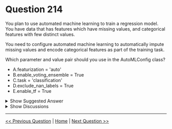 # Question 214

You plan to use automated machine learning to train a regression model. You have data that has features which have missing values, and categorical features with few distinct values.

You need to configure automated machine learning to automatically impute missing values and encode categorical features as part of the training task.

Which parameter and value pair should you use in the AutoMLConfig class?

- A.featurization = 'auto'
- B.enable_voting_ensemble = True
- C.task = 'classification'
- D.exclude_nan_labels = True
- E.enable_tf = True

<details>
  <summary>Show Suggested Answer</summary>

<strong>A</strong><br>

</details>

<details>
  <summary>Show Discussions</summary>

<blockquote><p><strong>datamijn</strong> <code>(Wed 02 Feb 2022 09:49)</code> - <em>Upvotes: 8</em></p><p>on 2/8/2021</p></blockquote>
<blockquote><p><strong>Moshekwa</strong> <code>(Sat 29 Jan 2022 22:04)</code> - <em>Upvotes: 6</em></p><p>Chosen Answer is correct
&quot; In every automated machine learning experiment, automatic scaling and normalization techniques are applied to your data by default. These techniques are types of featurization that help certain algorithms that are sensitive to features on different scales. You can enable more featurization, such as missing-values imputation, encoding, and transforms.&quot;
Source:
https://docs.microsoft.com/en-us/azure/machine-learning/how-to-configure-auto-features</p></blockquote>
<blockquote><p><strong>sar77</strong> <code>(Sat 19 Jul 2025 02:19)</code> - <em>Upvotes: 1</em></p><p>In Azure Machine Learning&#x27;s AutoMLConfig, setting featurization=&#x27;auto&#x27; allows the system to automatically handle:

Imputation of missing values: Numerical and categorical features with missing data will be filled in using suitable methods (like mean, median, mode, or advanced techniques).

Encoding of categorical variables: Categorical features with few distinct values will be encoded automatically using one-hot encoding or ordinal encoding, depending on what suits the model best.</p></blockquote>

<blockquote><p><strong>evangelist</strong> <code>(Mon 02 Dec 2024 12:25)</code> - <em>Upvotes: 1</em></p><p>given answer is correct featurization =on is must</p></blockquote>
<blockquote><p><strong>fhlos</strong> <code>(Thu 28 Dec 2023 12:11)</code> - <em>Upvotes: 1</em></p><p>A - ChatGPT</p></blockquote>
<blockquote><p><strong>synapse</strong> <code>(Wed 14 Sep 2022 06:36)</code> - <em>Upvotes: 2</em></p><p>AutoFeaturization takes care of this. A</p></blockquote>
<blockquote><p><strong>snsnsnsn</strong> <code>(Thu 03 Mar 2022 08:31)</code> - <em>Upvotes: 4</em></p><p>on 2/9/21</p></blockquote>
<blockquote><p><strong>ljljljlj</strong> <code>(Tue 11 Jan 2022 15:04)</code> - <em>Upvotes: 6</em></p><p>On exam 2021/7/10</p></blockquote>

</details>

---

[<< Previous Question](question_213.md) | [Home](../index.md) | [Next Question >>](question_215.md)
